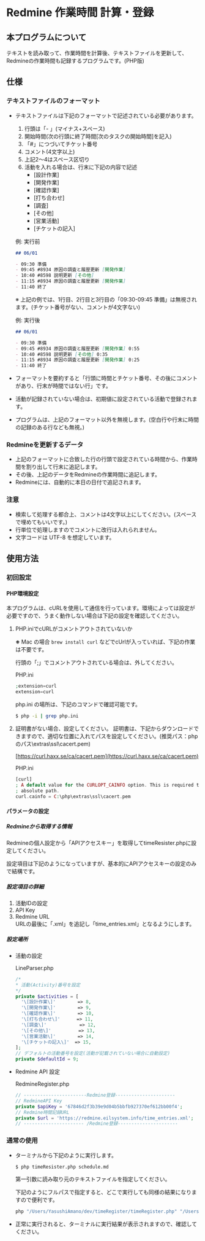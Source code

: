 # Redmine 作業時間 計算・登録

## 本プログラムについて

テキストを読み取って、作業時間を計算後、テキストファイルを更新して、Redmineの作業時間も記録するプログラムです。(PHP版)

## 仕様

### テキストファイルのフォーマット

- テキストファイルは下記のフォーマットで記述されている必要があります。

  1. 行頭は「- 」(マイナス+スペース)
  1. 開始時間(次の行頭に終了時間[次のタスクの開始時間]を記入)
  1. 「#」につづいてチケット番号
  1. コメント(4文字以上)
  1. 上記2〜4はスペース区切り
  1. 活動を入れる場合は、行末に下記の内容で記述
     - [設計作業]
     - [開発作業]
     - [確認作業]
     - [打ち合わせ]
     - [調査]
     - [その他]
     - [営業活動]
     - [チケットの記入]

  例: 実行前

  ```md
  ## 06/01

  - 09:30 準備
  - 09:45 #8934 原因の調査と履歴更新 [開発作業]
  - 10:40 #8598 説明更新 [その他]
  - 11:15 #8934 原因の調査と履歴更新 [開発作業]
  - 11:40 終了
  ```

  ※ 上記の例では、1行目、2行目と3行目の「09:30-09:45 準備」は無視されます。(チケット番号がない、コメントが4文字ない)

  例: 実行後

  ```md
  ## 06/01

  - 09:30 準備
  - 09:45 #8934 原因の調査と履歴更新 [開発作業] 0:55
  - 10:40 #8598 説明更新 [その他] 0:35
  - 11:15 #8934 原因の調査と履歴更新 [開発作業] 0:25
  - 11:40 終了
  ```

- フォーマットを要約すると「行頭に時間とチケット番号、その後にコメントがあり、行末が時間ではない行」です。
- 活動が記録されていない場合は、初期値に設定されている活動で登録されます。
- プログラムは、上記のフォーマット以外を無視します。(空白行や行末に時間の記録のある行なども無視。)

### Redmineを更新するデータ

- 上記のフォーマットに合致した行の行頭で設定されている時間から、作業時間を割り出して行末に追記します。
- その後、上記のデータをRedmineの作業時間に追記します。
- Redmineには、自動的に本日の日付で追記されます。

### 注意

- 検索して処理する都合上、コメントは4文字以上にしてください。(スペースで埋めてもいいです。)
- 行単位で処理しますのでコメントに改行は入れられません。
- 文字コードは UTF-8 を想定しています。

## 使用方法

### 初回設定

#### PHP環境設定

本プログラムは、cURLを使用して通信を行っています。環境によっては設定が必要ですので、うまく動作しない場合は下記の設定を確認してください。

1. PHP.iniでcURLがコメントアウトされていないか

   **※** Mac の場合 `brew install curl` などでcUrlが入っていれば、下記の作業は不要です。 
   
   行頭の「;」でコメントアウトされている場合は、外してください。

   PHP.ini

   ```php
   ;extension=curl
   extension=curl
   ```
   
   php.ini の場所は、下記のコマンドで確認可能です。
   
   ```sh
   $ php -i | grep php.ini
   ```

1. 証明書がない場合、設定してください。
   証明書は、下記からダウンロードできますので、適切な位置に入れてパスを設定してください。(推奨パス：phpのパス\extras\ssl\cacert.pem)

   [https://curl.haxx.se/ca/cacert.pem](https://curl.haxx.se/ca/cacert.pem)

   PHP.ini

   ```php
   [curl]
   ; A default value for the CURLOPT_CAINFO option. This is required to be an
   ; absolute path.
   curl.cainfo = C:\php\extras\ssl\cacert.pem
   ```

#### パラメータの設定

##### Redmineから取得する情報

Redmineの個人設定から「APIアクセスキー」を取得してtimeResister.phpに設定してください。

設定項目は下記のようになっていますが、基本的にAPIアクセスキーの設定のみで結構です。

##### 設定項目の詳細

  1. 活動IDの設定
  1. API Key
  1. Redmine URL  
     URLの最後に「.xml」を追記し「time_entries.xml」となるようにします。

##### 設定場所

- 活動の設定

  LineParser.php

  ```php
  /*
  * 活動(Activity)番号を設定
  */
  private $activities = [
    '\[設計作業\]'        => 8,
    '\[開発作業\]'        => 9,
    '\[確認作業\]'        => 10,
    '\[打ち合わせ\]'      => 11,
    '\[調査\]'            => 12,
    '\[その他\]'          => 13,
    '\[営業活動\]'        => 14,
    '\[チケットの記入\]'  => 15,
  ];
  // デフォルトの活動番号を設定(活動が記載されていない場合に自動設定)
  private $defaultId = 9;


- Redmine API 設定

  RedmineRegister.php

  ```php
  // -----------------------Redmine登録----------------------
  // RedmineAPI Key
  private $apiKey = '67846d2f3b39e9d04b5bbfb927370ef612bb00f4';
  // Redmine時間記録URL
  private $url = 'https://redmine.eilsystem.info/time_entries.xml';
  // ---------------------- /Redmine登録----------------------
  ```

### 通常の使用

- ターミナルから下記のように実行します。

  ```sh
  $ php timeResister.php schedule.md
  ```

  第一引数に読み取り元のテキストファイルを指定してください。
  
  下記のようにフルパスで指定すると、どこで実行しても同様の結果になりますので便利です。
  
  ```sh
  php "/Users/YasushiAmano/dev/timeRegister/timeRegister.php" "/Users/YasushiAmano/dev/schedules/schedule.md"
  ```

- 正常に実行されると、ターミナルに実行結果が表示されますので、確認してください。

